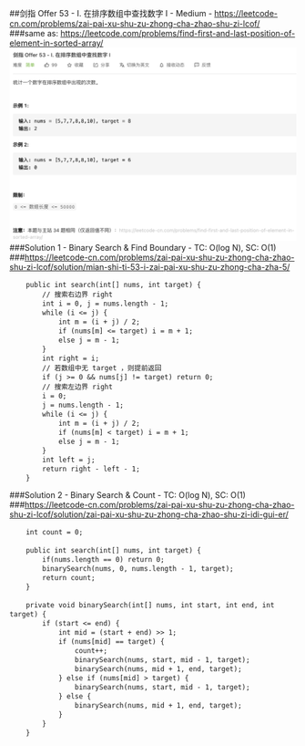 ##剑指 Offer 53 - I. 在排序数组中查找数字 I - Medium - https://leetcode-cn.com/problems/zai-pai-xu-shu-zu-zhong-cha-zhao-shu-zi-lcof/
###same as: https://leetcode.com/problems/find-first-and-last-position-of-element-in-sorted-array/
![img of offer 53](imgs/offer%2053_I.png)
###Solution 1 - Binary Search & Find Boundary - TC: O(log N), SC: O(1)
###https://leetcode-cn.com/problems/zai-pai-xu-shu-zu-zhong-cha-zhao-shu-zi-lcof/solution/mian-shi-ti-53-i-zai-pai-xu-shu-zu-zhong-cha-zha-5/
```
    public int search(int[] nums, int target) {
        // 搜索右边界 right
        int i = 0, j = nums.length - 1;
        while (i <= j) {
            int m = (i + j) / 2;
            if (nums[m] <= target) i = m + 1;
            else j = m - 1;
        }
        int right = i;
        // 若数组中无 target ，则提前返回
        if (j >= 0 && nums[j] != target) return 0;
        // 搜索左边界 right
        i = 0;
        j = nums.length - 1;
        while (i <= j) {
            int m = (i + j) / 2;
            if (nums[m] < target) i = m + 1;
            else j = m - 1;
        }
        int left = j;
        return right - left - 1;
    }
```
###Solution 2 - Binary Search & Count - TC: O(log N), SC: O(1)
###https://leetcode-cn.com/problems/zai-pai-xu-shu-zu-zhong-cha-zhao-shu-zi-lcof/solution/zai-pai-xu-shu-zu-zhong-cha-zhao-shu-zi-idi-gui-er/
```
    int count = 0;

    public int search(int[] nums, int target) {
        if(nums.length == 0) return 0;
        binarySearch(nums, 0, nums.length - 1, target);
        return count;
    }

    private void binarySearch(int[] nums, int start, int end, int target) {
        if (start <= end) {
            int mid = (start + end) >> 1;
            if (nums[mid] == target) {
                count++;
                binarySearch(nums, start, mid - 1, target);
                binarySearch(nums, mid + 1, end, target);
            } else if (nums[mid] > target) {
                binarySearch(nums, start, mid - 1, target);
            } else {
                binarySearch(nums, mid + 1, end, target);
            }
        }
    }
```